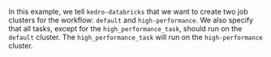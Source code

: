 In this example, we tell `kedro-databricks` that we want to create two job clusters for the workflow: `default` and `high-performance`. We also specify that all tasks, except for the `high_performance_task`, should run on the `default` cluster. The `high_performance_task` will run on the `high-performance` cluster.
